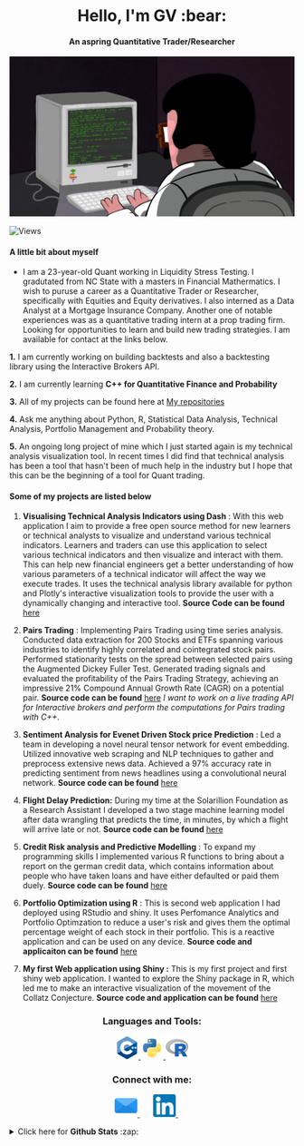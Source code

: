 <h1 align="center">Hello, I'm GV :bear:</h1>
<h4 align="center">An aspring Quantitative Trader/Researcher</h4>

![gif](img/programming.gif)

![Views](https://komarev.com/ghpvc/?username=GV-9wj&color=red&label=profile+views)


#### A little bit about myself
- I am a 23-year-old Quant working in Liquidity Stress Testing. I gradutated from NC State with a masters in Financial Mathermatics. I wish to puruse a career as a Quantitative Trader or Researcher, specifically with Equities and Equity derivatives. I also interned as a Data Analyst at a Mortgage Insurance Company. Another one of notable experiences was as a quantitative trading intern at a prop trading firm. Looking for opportunities to learn and build new trading strategies. I am available for contact at the links below.


**1.** I am currently working on building backtests and also a backtesting library using the Interactive Brokers API. 

**2.** I am currently learning **C++ for Quantitative Finance and Probability**

**3.** All of my projects can be found here at [My repositories](https://github.com/suryasashankgundepudi?tab=repositories)

**4.** Ask me anything about Python, R, Statistical Data Analysis, Technical Analysis, Portfolio Management and Probability theory.

**5.** An ongoing long project of mine which I just started again is my technical analysis visualization tool. In recent times I did find that technical analysis has been a tool that hasn't been of much help in the industry but I hope that this can be the beginning of a tool for Quant trading. 

#### Some of my projects are listed below

1. **Visualising Technical Analysis Indicators using Dash** : With this web application I aim to provide a free open source method for new learners or technical analysts to visualize and understand various technical indicators. Learners and traders can use this application to select various technical indicators and then visualize and interact with them. This can help new financial engineers get a better understanding of how various parameters of a technical indicator will affect the way we execute trades. It uses the technical analysis library available for python and Plotly's interactive visualization tools to provide the user with a dynamically changing and interactive tool. **Source Code can be found** [here](https://github.com/suryasashankgundepudi/technical-analysis-visualization-using-python-v1)

2. **Pairs Trading** : Implementing Pairs Trading using time series analysis. Conducted data extraction for 200 Stocks and ETFs spanning various industries to identify highly correlated and cointegrated stock pairs. Performed stationarity tests on the spread between selected pairs using the Augmented Dickey Fuller Test. Generated trading signals and evaluated the profitability of the Pairs Trading Strategy, achieving an impressive 21% Compound Annual Growth Rate (CAGR) on a potential pair. **Source code can be found** [here](https://github.com/suryasashankgundepudi/Pairs_Trading) *I want to work on a live trading API for Interactive brokers and perform the computations for Pairs trading with C++*. 

3. **Sentiment Analysis for Evenet Driven Stock price Prediction** : Led a team in developing a novel neural tensor network for event embedding. Utilized innovative web scraping and NLP techniques to gather and preprocess extensive news data. Achieved a 97% accuracy rate in predicting sentiment from news headlines using a convolutional neural network. **Source code can be found** [here](https://github.com/suryasashankgundepudi/Sentiment-Analysis-for-Event-Driven-Stock-Price-Prediction)

3. **Flight Delay Prediction:** During my time at the Solarillion Foundation as a Research Assistant I developed a two stage machine learning model after data wrangling that predicts the time, in minutes, by which a flight will arrive late or not. **Source code can be found** [here](https://github.com/suryasashankgundepudi/Flight_Delay_Prediction)

3. **Credit Risk analysis and Predictive Modelling** : To expand my programming skills I implemented various R functions to bring about a report on the german credit data, which contains information about people who have taken loans and have either defaulted or paid them duely. **Source code can be found** [here](https://github.com/suryasashankgundepudi/credit-risk-analysis-and-predictive-modelling)


5. **Portfolio Optimization using R** : This is second web application I had deployed using RStudio and shiny. It uses Perfomance Analytics and Portfolio Optimzation to reduce a user's risk and gives them the optimal percentage weight of each stock in their portfolio. This is a reactive application and can be used on any device. **Source code and applicaiton can be found** [here](https://github.com/suryasashankgundepudi/investment-management-and-portfolio-optimization)


6. **My first Web application using Shiny :** This is my first project and first shiny web application. I wanted to explore the Shiny package in R, which led me to make an interactive visualization of the movement of the Collatz Conjecture. **Source code and application can be found** [here](https://github.com/suryasashankgundepudi/my-first-shiny-app)




<h3 align="center">Languages and Tools:</h3>

<p align="center"><a href="https://www.w3schools.com/cpp/" target="_blank"> <img src="https://raw.githubusercontent.com/devicons/devicon/master/icons/cplusplus/cplusplus-original.svg" alt="cplusplus" width="40" height="40"/> </a>  </a> <a href="https://www.python.org" target="_blank"> <img src = "https://raw.githubusercontent.com/devicons/devicon/master/icons/python/python-original.svg" alt="python" width="40" height="40"/> </a> <a href="https://www.r-project.org/about.html" target="_blank"> <img src="https://raw.githubusercontent.com/devicons/devicon/master/icons/r/r-original.svg" alt="python" width="40" height="40"/> </a></p>

<h3 align="center">Connect with me:</h3>
<p align = 'center'>
 <a href = 'mailto:gundepudi18047@mech.ssn.edu.in'><img src = './img/mail.svg' width="40" height="40">
 </a>&nbsp;&nbsp;&nbsp;&nbsp;&nbsp;
 <a href = 'https://www.linkedin.com/in/gundepudi-v-surya-sashank-gv-b50b99187/'> <img src = './img/linkedin.svg' width="40" height="40">
 </a>&nbsp;&nbsp;&nbsp;&nbsp;&nbsp;
 </p>
<details>
  <summary>Click here for <b>Github Stats</b>  :zap:</summary>
<p>&nbsp;<img align="center" src="https://github-readme-stats.vercel.app/api?username=suryasashankgundepudi&show_icons=true&theme=cobalt&locale=en" alt="suryasashankgundepudi" /></p>

<p><img align="center" src="https://github-readme-streak-stats.herokuapp.com/?user=suryasashankgundepudi&" alt="suryasashankgundepudi" /></p>
</details>
